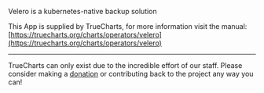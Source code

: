 Velero is a kubernetes-native backup solution

This App is supplied by TrueCharts, for more information visit the manual: [https://truecharts.org/charts/operators/velero](https://truecharts.org/charts/operators/velero)

---

TrueCharts can only exist due to the incredible effort of our staff.
Please consider making a [donation](https://truecharts.org/sponsor) or contributing back to the project any way you can!
